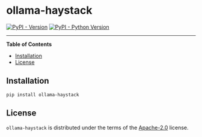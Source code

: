 # ollama-haystack

[![PyPI - Version](https://img.shields.io/pypi/v/ollama-haystack.svg)](https://pypi.org/project/ollama-haystack)
[![PyPI - Python Version](https://img.shields.io/pypi/pyversions/ollama-haystack.svg)](https://pypi.org/project/ollama-haystack)

-----

**Table of Contents**

- [Installation](#installation)
- [License](#license)

## Installation

```console
pip install ollama-haystack
```

## License

`ollama-haystack` is distributed under the terms of the [Apache-2.0](https://spdx.org/licenses/Apache-2.0.html) license.
